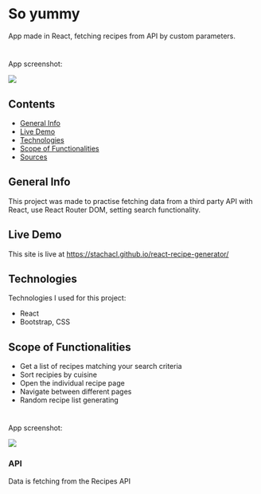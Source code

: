 # So yummy

App made in React, fetching recipes from API by custom parameters.
#
App screenshot: 

<img src="https://ik.imagekit.io/stcl/github/Screen_Shot_2022-10-09_at_7.35.44_pm_-Oe_GLaAj.png?ik-sdk-version=javascript-1.4.3&updatedAt=1665304648938">


## Contents
* [General Info](#general-info)
* [Live Demo](#live-demo)
* [Technologies](#technologies)
* [Scope of Functionalities](#scope-of-functionalities)
* [Sources](#sources)

## General Info
This project was made to practise fetching data from a third party API with React, use React Router DOM, setting search functionality.

## Live Demo
This  site is live at https://stachacl.github.io/react-recipe-generator/


## Technologies
Technologies I used for this project:
- React 
- Bootstrap, CSS


## Scope of Functionalities
- Get a list of recipes matching your search criteria
- Sort recipies by cuisine 
- Open the individual recipe page
- Navigate between different pages
- Random recipe list generating

#
App screenshot: 



<img src="https://ik.imagekit.io/stcl/github/Screen_Shot_2022-10-09_at_7.36.41_pm_czFyOJoYr.png?ik-sdk-version=javascript-1.4.3&updatedAt=1665304645396">

### API 
Data is fetching from the Recipes API 

